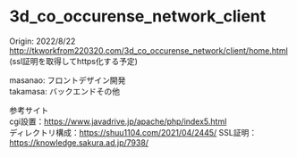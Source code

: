 # 3d_co_occurense_network_client
Origin: 2022/8/22  
http://tkworkfrom220320.com/3d_co_occurense_network/client/home.html  
(ssl証明を取得してhttps化する予定)

masanao: フロントデザイン開発  
takamasa: バックエンドその他  

参考サイト  
cgi設置：https://www.javadrive.jp/apache/php/index5.html  
ディレクトリ構成：https://shuu1104.com/2021/04/2445/
SSL証明：https://knowledge.sakura.ad.jp/7938/
